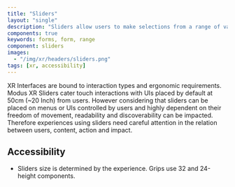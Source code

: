 ```yaml
---
title: "Sliders"
layout: "single"
description: "Sliders allow users to make selections from a range of values."
components: true
keywords: forms, form, range
component: sliders
images:
  - "/img/xr/headers/sliders.png"
tags: [xr, accessibility]
---
```


XR Interfaces are bound to interaction types and ergonomic requirements. Modus XR Sliders cater touch interactions with UIs placed by default at 50cm (~20 Inch) from users. However considering that sliders can be placed on menus or UIs controlled by users and highly dependent on their freedom of movement, readability and discoverability can be impacted. Therefore experiences using sliders need careful attention in the relation between users, content, action and impact.

## Accessibility

- Sliders size is determined by the experience. Grips use 32 and 24-height components.
